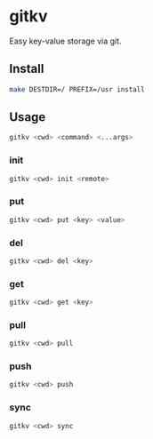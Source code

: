 # gitkv

Easy key-value storage via git.


## Install

```sh
make DESTDIR=/ PREFIX=/usr install
```


## Usage

```sh
gitkv <cwd> <command> <...args>
```

### init

```sh
gitkv <cwd> init <remote>
```

### put

```sh
gitkv <cwd> put <key> <value>
```

### del

```sh
gitkv <cwd> del <key>
```


### get

```sh
gitkv <cwd> get <key>
```

### pull

```sh
gitkv <cwd> pull
```

### push

```sh
gitkv <cwd> push
```

### sync

```sh
gitkv <cwd> sync
```
